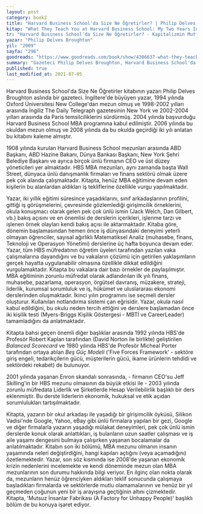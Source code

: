 ```yaml
---
layout: post
category: book2
title: "Harvard Business School'da Size Ne Öğretirler? | Philip Delves Broughton (Kitap)"  
kitap: "What They Teach You at Harvard Business School: My Two Years Inside the Cauldron of Capitalism"  
tr: "Harvard Business School'da Size Ne Öğretirler? - Kapitalizmin Mutfağında Geçirdiğim İki Yıl"  
yazar: "Philip Delves Broughton"  
yil: "2009"  
sayfa: "296"  
goodreads: "https://www.goodreads.com/book/show/4306637-what-they-teach-you-at-harvard-business-school"
summary: "Gazeteci Philip Delves Broughton, Harvard Business School'da geçirdiği iki yılı anlatıyor."
published: true
last_modified_at: 2021-07-05
---
```


Harvard Business School'da Size Ne Öğretirler kitabının yazarı Philip Delves Broughton aslında bir gazeteci. İngiltere'de büyüyen yazar, 1994 yılında Oxford Üniversitesi New College'dan mezun olmuş ve 1998-2002 yılları arasında İngiliz The Daily Telegraph gazetesinin New York ve 2002-2004 yılları arasında da Paris temsilciliklerini sürdürmüş. 2004 yılında başvurduğu Harvard Business School MBA programına kabul edilmiştir. 2006 yılında bu okuldan mezun olmuş ve 2008 yılında da bu okulda geçirdiği iki yılı anlatan bu kitabını kaleme almıştır.  
  
1908 yılında kurulan Harvard Business School mezunları arasında ABD Başkanı, ABD Hazine Bakanı, Dünya Bankası Başkanı, New York Şehri Belediye Başkanı ve ayrıca birçok ünlü firmanın CEO ve üst düzey yöneticileri yer almaktadır. HBS MBA mezunları, aynı zamanda başta Wall Street, dünyaca ünlü danışmanlık firmaları ve finans sektörü olmak üzere pek çok alanda çalışmaktadır. Kitapta, henüz MBA eğitimine devam eden kişilerin bu alanlardan aldıkları iş tekliflerine özellikle vurgu yapılmaktadır.  
  
Yazar, iki yıllık eğitimi süresince yaşadıklarını, sınıf arkadaşlarının profilini, gittiği iş görüşmelerini, çevresinde gözlemlediği girişimcilik örneklerini, okula konuşmacı olarak gelen pek çok ünlü ismin (Jack Welch, Dan Gilbert, vb.) bakış açısını ve en önemlisi de derslerin içerikleri, işlenme tarzı ve işlenen örnek olayları kendi bakış açısı ile aktarmaktadır. Kitaba göre, dönemin başlamasından hemen önce iş dünyasındaki deneyimi yeterli olmayan öğrenciler, sayısal ağırlıklı Matematiksel Analiz (muhasebe, finans, Teknoloji ve Operasyon Yönetimi) derslerine üç hafta boyunca devam eder. Yazar, tüm HBS müfredatının öğretim üyeleri tarafından yazılan vaka çalışmalarına dayandığını ve bu vakaların çözümü için getirilen yaklaşımların gerçek hayatta uygulanabilir olmasına özellikle dikkat edildiğini vurgulamaktadır. Kitapta bu vakalara dair bazı örnekler de paylaşılmıştır. MBA eğitiminin zorunlu müfredat olarak adlandırılan ilk yılı finans, muhasebe, pazarlama, operasyon, örgütsel davranış, müzakere, strateji, liderlik, kurumsal sorumluluk ve iş, hükümet ve uluslararası ekonomi derslerinden oluşmaktadır. İkinci yılın programını ise seçmeli dersler oluşturur. Kullanılan notlandırma sistemi çan eğrisidir. Yazar, okula nasıl kabul edildiğini, bu okulu neden tercih ettiğini ve derslere başlamadan önce iki kişilik testi (Myers-Briggs Kişilik Göstergesi - MBTİ ve CareerLeader) tamamladığını da anlatmaktadır.  
  
Kitapta bahsi geçen önemli diğer başlıklar arasında 1992 yılında HBS'de Profesör Robert Kaplan tarafından (David Norton ile birlikte) geliştirilen *Balanced Scorecard* ve 1980 yılında HBS'de Profesör Micheal Porter tarafından ortaya atılan *Beş Güç Modeli* ('Five Forces Framework' - sektöre giriş engeli, tedarikçilerin gücü, müşterilerin gücü, ikame ürünlerin tehdidi ve sektördeki rekabet) de bulunuyor.  
  
2001 yılında yaşanan Enron skandalı sonrasında, - firmanın CEO'su Jeff Skilling'in bir HBS mezunu olmasının da büyük etkisi ile - 2003 yılında zorunlu müfredata Liderlik ve Şirketlerde Hesap Verilebilirlik başlıklı bir ders eklenmiştir. Bu derste liderlerin ekonomik, hukuksal ve etik açıdan sorumlulukları tartışılmaktadır.  
  
Kitapta, yazarın bir okul arkadaşı ile yaşadığı bir girişimcilik öyküsü, Silikon Vadisi'nde Google, Yahoo, eBay gibi ünlü firmalara yapılan bir gezi, Google ve diğer firmalarla yazarın yaşadığı mülakat deneyimleri, pek çok ünlü ismin derslerde konuk olarak anlattıkları, iş bulanların uzun saatler çalışması ve iş aile yaşamı dengesini bulmaya çalışırken yaşanan bocalamalar da anlatılmaktadır. Kitabın son iki bölümü, MBA mezunu olmanın insanın yaşamında neleri değiştirdiğini, hangi kapıları açtığını (veya açamadığını) özetlemektedir. Yazar, son söz kısmında ise 2008'de yaşanan ekonomik krizin nedenlerini incelemekte ve kendi döneminde mezun olan MBA mezunlarının son durumu hakkında bilgi veriyor. En ilginç olan nokta olarak da, mezunların henüz öğrenciyken aldıkları teklif sonucunda çalışmaya başladıkları firmalarda ve sektörlerde mutlu olamamalarının ve henüz bir yıl geçmeden çoğunun yeni bir iş arayışına geçtiğinin altını çizmektedir. Kitapta, 'Mutsuz İnsanlar Fabrikası (A Factory for Unhappy People)' başlıklı bölüm de bu konuya işaret ediyor. 
  
  